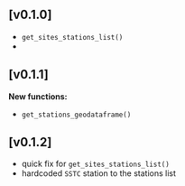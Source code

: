 ## [v0.1.0]
- `get_sites_stations_list()`
- 
## [v0.1.1]
**New functions:**
- `get_stations_geodataframe()`
  
## [v0.1.2]
- quick fix for `get_sites_stations_list()`
- hardcoded `SSTC` station to the stations list